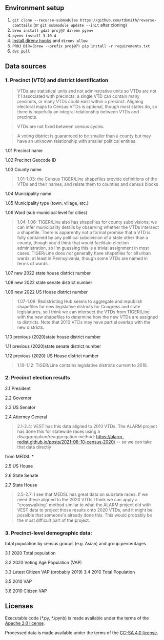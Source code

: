 ## Environment setup

1. `git clone --recurse-submodules https://github.com/tdsmith/reverse-coattails` (or `git submodule update --init` after cloning)
1. `brew install gdal proj@7 direnv pyenv`
1. `pyenv install 3.10.4`
1. [Install direnv hooks] and `direnv allow`
1. `PROJ_DIR=(brew --prefix proj@7) pip install -r requirements.txt`
1. `dvc pull`

[Install direnv hooks]: https://direnv.net/docs/hook.html

## Data sources

### 1. Precinct (VTD) and district identification

> VTDs are statistical units and not adminstrative units so VTDs are not 1:1 associated with precincts;
a single VTD can contain many precincts, or many VTDs could exist within a precinct.
Aligning electoral maps to Census VTDs is optional, though most states do, so there is hopefully an integral relationship between VTDs and precincts.

> VTDs are not fixed between census cycles.

> A voting district is guaranteed to be smaller than a county but may have an unknown relationship with smaller political entities.

1.01   Precinct name

1.02   Precinct Geocode ID

1.03   County name

> 1.01-1.03: the Census TIGER/Line shapefiles provide definitions of the VTDs and their names, and relate them to counties and census blocks

1.04   Municipality name

1.05   Municipality type (town, village, etc.)

1.06   Ward (sub-municipal level for cities)

> 1.04-1.06: TIGER/Line also has shapefiles for county subdivisions; we can infer municipality details by observing whether the VTDs intersect a shapefile. There is apparently not a formal promise that a VTD is fully contained by any political subdivision of a state other than a county, though you'd think that would facilitate election administration, so I'm guessing this is a trivial assignment in most cases.
TIGER/Line does *not* generally have shapefiles for all urban wards, at least in Pennsylvania, though some VTDs are named in terms of wards.


1.07   new 2022 state house district number

1.08   new 2022 state senate district number

1.09   new 2022 US House district number

> 1.07-1.09: Redistricting Hub seems to aggregate and republish shapefiles for new legislative districts for Congress and state legislatures, so I think we can intersect the VTDs from TIGER/Line with the new shapefiles to determine how the new VTDs are assigned to districts. Note that 2010 VTDs may have partial overlap with the new districts.

1.10   previous (2020)state house district number

1.11   previous (2020)state senate district number

1.12   previous (2020) US House district number

> 1.10-1.12: TIGER/Line contains legislative districts current to 2018.

### 2. Precinct election results

2.1   President

2.2   Governor

2.3   US Senator

2.4   Attorney General

> 2.1-2.4: VEST has this data aligned to 2010 VTDs. The ALARM project has done this for statewide races using a disaggregation/reaggregation method: https://alarm-redist.github.io/posts/2021-08-10-census-2020/ -- so we can take that data directly

from MEDSL *

2.5   US House

2.6   State Senate

2.7   State House

 > 2.5-2.7: I see that MEDSL has great data on substate races. If we need these aligned to the 2020 VTDs I think we can apply a "crosswalking" method similar to what the ALARM project did with VEST data to project those results onto 2020 VTDs, and it might be possible that someone's already done this. This would probably be the most difficult part of the project.

###  3. Precinct-level demographic data:

total population by census groups (e.g. Asian) and group percentages

3.1   2020 Total population

3.2   2020 Voting Age Population (VAP)

3.3   Latest Citizen VAP (probably 2019)
3.4   2010 Total Population

3.5   2010 VAP

3.6   2010 Citizen VAP

## Licenses

Executable code (*.py, *.ipynb) is made available under the terms of the [Apache 2.0 license](APACHE-2.0).

Processed data is made available under the terms of the [CC-SA 4.0 license](LICENSE).
